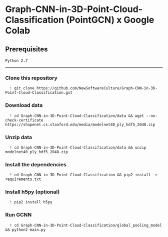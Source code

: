# Graph-CNN-in-3D-Point-Cloud-Classification (PointGCN) x Google Colab


## Prerequisites

```
Python 2.7 
```

***

### Clone this repository

```console
  ! git clone https://github.com/NewSoftwareCulture/Graph-CNN-in-3D-Point-Cloud-Classification.git
```

###  Download data

```console
  ! cd Graph-CNN-in-3D-Point-Cloud-Classification/data && wget --no-check-certificate https://shapenet.cs.stanford.edu/media/modelnet40_ply_hdf5_2048.zip
```

###  Unzip data

```console
  ! cd Graph-CNN-in-3D-Point-Cloud-Classification/data && unzip modelnet40_ply_hdf5_2048.zip
```

###  Install the dependencies

```console
  ! cd Graph-CNN-in-3D-Point-Cloud-Classification && pip2 install -r requirements.txt
```

###  Install h5py (optional)

```console
  ! pip2 install h5py
```

###  Run GCNN

```console
  ! cd Graph-CNN-in-3D-Point-Cloud-Classification/global_pooling_model && python2 main.py
```